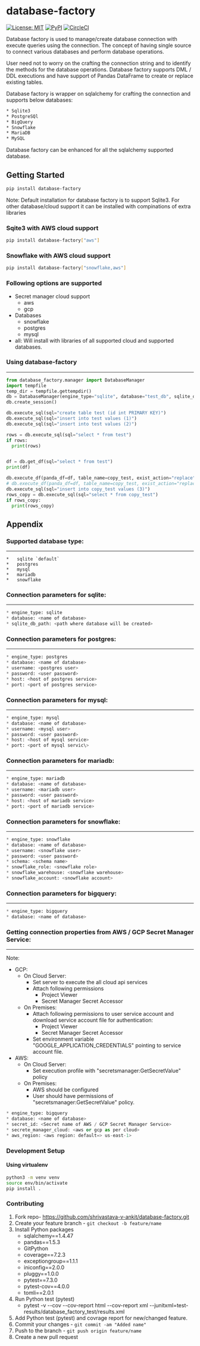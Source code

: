 # database-factory

[![License: MIT](https://img.shields.io/badge/License-MIT-yellow.svg)](https://opensource.org/licenses/MIT)
[![PyPI](https://img.shields.io/pypi/v/database-factory.svg)](https://pypi.org/project/database-factory)
[![CircleCI](https://circleci.com/gh/shrivastava-v-ankit/database-factory.svg?style=svg)](https://circleci.com/gh/shrivastava-v-ankit/database-factory)



Database factory is used to manage/create database connection with execute queries using the connection.
The concept of having single source to connect various databases and perform database operations.

User need not to worry on the crafting the connection string and to identify the methods for the database operations.
Database factory supports DML / DDL executions and have support of Pandas DataFrame to create or replace existing tables.

Database factory is wrapper on sqlalchemy for crafting the connection and supports below databases:

```bash
* Sqlite3
* PostgreSQl
* BigQuery
* Snowflake
* MariaDB
* MySQL
```
Database factory can be enhanced for all the sqlalchemy supported database.

## Getting Started

```bash
pip install database-factory
```
Note: Default installation for database factory is to support Sqlite3. For other database/cloud support it can be installed with compinations of extra libraries

### Sqite3 with AWS cloud support
```bash
pip install database-factory["aws"]
```

### Snowflake with AWS cloud support
```bash
pip install database-factory["snowflake,aws"]
```

### Following options are supported
   * Secret manager cloud support
      * aws
      * gcp
   * Databases
      * snowflake
      * postgres
      * mysql
   * all: Will install with libraries of all supported cloud and supported databases.

### Using database-factory
-----
```python
from database_factory.manager import DatabaseManager
import tempfile
temp_dir = tempfile.gettempdir()
db = DatabaseManager(engine_type="sqlite", database="test_db", sqlite_db_path=temp_dir)
db.create_session()

db.execute_sql(sql="create table test (id int PRIMARY KEY)")
db.execute_sql(sql="insert into test values (1)")
db.execute_sql(sql="insert into test values (2)")

rows = db.execute_sql(sql="select * from test")
if rows:
  print(rows)


df = db.get_df(sql="select * from test")
print(df)

db.execute_df(panda_df=df, table_name=copy_test, exist_action="replace")
# db.execute_df(panda_df=df, table_name=copy_test, exist_action="replace", chunk_size=100)
db.execute_sql(sql="insert into copy_test values (3)")
rows_copy = db.execute_sql(sql="select * from copy_test")
if rows_copy:
  print(rows_copy)
```

## Appendix
### Supported database type:
----
```
*   sqlite `default`
*   postgres
*   mysql
*   mariadb
*   snowflake
```

### Connection parameters for sqlite:
-----
```python
* engine_type: sqlite
* database: <name of database>
* sqlite_db_path: <path where database will be created>
```

### Connection parameters for postgres:
-----
```python
* engine_type: postgres
* database: <name of database>
* username: <postgres user>
* password: <user password>
* host: <host of postgres service>
* port: <port of postgres service>
```

### Connection parameters for mysql:
-----
```python
* engine_type: mysql
* database: <name of database>
* username: <mysql user>
* password: <user password>
* host: <host of mysql service>
* port: <port of mysql servic\>
```

### Connection parameters for mariadb:
-----
```python
* engine_type: mariadb
* database: <name of database>
* username: <mariadb user>
* password: <user password>
* host: <host of mariadb service>
* port: <port of mariadb service>
```

### Connection parameters for snowflake:
-----
```python
* engine_type: snowflake
* database: <name of database>
* username: <snowflake user>
* password: <user password>
* schema: <schema name>
* snowflake_role: <snowflake role>
* snowflake_warehouse: <snowflake warehouse>
* snowflake_account: <snowflake account>
```

### Connection parameters for bigquery:
-----
```python
* engine_type: bigquery
* database: <name of database>
```

### Getting connection properties from AWS / GCP Secret Manager Service:
-----
Note:
* GCP: 
   * On Cloud Server:
       * Set server to execute the all cloud api services
       * Attach following permissions
          * Project Viewer
          * Secret Manager Secret Accessor
   * On Premises:
       * Attach following permissions to user service account and download service account file for authentication:
          * Project Viewer
          * Secret Manager Secret Accessor
       * Set environment variable "GOOGLE_APPLICATION_CREDENTIALS" pointing to service account file.
* AWS:
   * On Cloud Server:
      * Set execution profile with "secretsmanager:GetSecretValue" policy
   * On Premises:
      * AWS should be configured
      * User should have permissions of "secretsmanager:GetSecretValue" policy.

```python
* engine_type: bigquery
* database: <name of database>
* secret_id: <Secret name of AWS / GCP Secret Manager Service>
* secrete_manager_cloud: <aws or gcp as per cloud>
* aws_region: <aws region: default=> us-east-1>
```


### Development Setup

#### Using virtualenv

```bash
python3 -m venv venv
source env/bin/activate
pip install .
```

### Contributing

1. Fork repo- https://github.com/shrivastava-v-ankit/database-factory.git
2. Create your feature branch - `git checkout -b feature/name`
3. Install Python packages
   * sqlalchemy==1.4.47
   * pandas==1.5.3
   * GitPython
   * coverage==7.2.3
   * exceptiongroup==1.1.1
   * iniconfig==2.0.0
   * pluggy==1.0.0
   * pytest==7.3.0
   * pytest-cov==4.0.0
   * tomli==2.0.1
4. Run Python test (pytest)
   * pytest -v --cov --cov-report html --cov-report xml --junitxml=test-results/database_factory_test/results.xml
5. Add Python test (pytest) and covrage report for new/changed feature.
4. Commit your changes - `git commit -am "Added name"`
5. Push to the branch - `git push origin feature/name`
6. Create a new pull request

